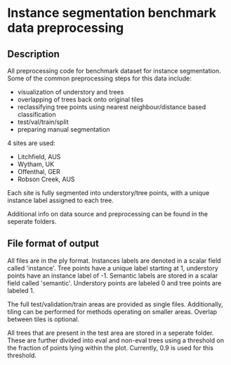 # Instance segmentation benchmark data preprocessing

## Description

All preprocessing code for benchmark dataset for instance segmentation.
Some of the common preprocessing steps for this data include:
- visualization of understory and trees
- overlapping of trees back onto original tiles
- reclassifying tree points using nearest neighbour/distance based classification
- test/val/train/split
- preparing manual segmentation

4 sites are used:
- Litchfield, AUS
- Wytham, UK
- Offenthal, GER
- Robson Creek, AUS

Each site is fully segmented into understory/tree points, with a unique instance label assigned to each tree.

Additional info on data source and preprocessing can be found in the seperate folders.


## File format of output

All files are in the ply format.
Instances labels are denoted in a scalar field called 'instance'. Tree points have a unique label starting at 1, understory points have an instance label of -1.
Semantic labels are stored in a scalar field called 'semantic'. Understory points are labeled 0 and tree points are labeled 1.

The full test/validation/train areas are provided as single files.
Additionally, tiling can be performed for methods operating on smaller areas. Overlap between tiles is optional.

All trees that are present in the test area are stored in a seperate folder.
These are further divided into eval and non-eval trees using a threshold on the fraction of points lying within the plot. Currently, 0.9 is used for this threshold.